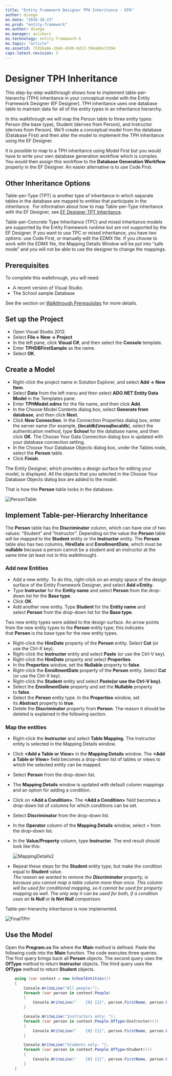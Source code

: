 ```yaml
---
title: "Entity Framework Designer TPH Inheritance - EF6"
author: divega
ms.date: "2016-10-23"
ms.prod: "entity-framework"
ms.author: divega
ms.manager: avickers
ms.technology: entity-framework-6
ms.topic: "article"
ms.assetid: 72d26a8e-20ab-4500-bd13-394a08e73394
caps.latest.revision: 3
---
```

# Designer TPH Inheritance
This step-by-step walkthrough shows how to implement table-per-hierarchy (TPH) inheritance in your conceptual model with the Entity Framework Designer (EF Designer). TPH inheritance uses one database table to maintain data for all of the entity types in an inheritance hierarchy.

In this walkthrough we will map the Person table to three entity types: Person (the base type), Student (derives from Person), and Instructor (derives from Person). We'll create a conceptual model from the database (Database First) and then alter the model to implement the TPH inheritance using the EF Designer.

It is possible to map to a TPH inheritance using Model First but you would have to write your own database generation workflow which is complex. You would then assign this workflow to the **Database Generation Workflow** property in the EF Designer. An easier alternative is to use Code First.

## Other Inheritance Options

Table-per-Type (TPT) is another type of inheritance in which separate tables in the database are mapped to entities that participate in the inheritance.  For information about how to map Table-per-Type inheritance with the EF Designer, see [EF Designer TPT Inheritance](../ef6/designer-tpt-inheritance.md).

Table-per-Concrete Type Inheritance (TPC) and mixed inheritance models are supported by the Entity Framework runtime but are not supported by the EF Designer. If you want to use TPC or mixed inheritance, you have two options: use Code First, or manually edit the EDMX file. If you choose to work with the EDMX file, the Mapping Details Window will be put into “safe mode” and you will not be able to use the designer to change the mappings.

## Prerequisites

To complete this walkthrough, you will need:

- A recent version of Visual Studio.
- The School sample Database

See the section on [Walkthrough Prerequisites](../../../ef6/get-started/school-database.md) for more details.

## Set up the Project

-   Open Visual Studio 2012.
-   Select **File-&gt; New -&gt; Project**
-   In the left pane, click **Visual C\#**, and then select the **Console** template.
-   Enter **TPHDBFirstSample** as the name.
-   Select **OK**.

## Create a Model

-   Right-click the project name in Solution Explorer, and select **Add -&gt; New Item**.
-   Select **Data** from the left menu and then select **ADO.NET Entity Data Model** in the Templates pane.
-   Enter **TPHModel.edmx** for the file name, and then click **Add**.
-   In the Choose Model Contents dialog box, select **Generate from database**, and then click **Next**.
-   Click **New Connection**.
    In the Connection Properties dialog box, enter the server name (for example, **(localdb)\\mssqllocaldb**), select the authentication method, type **School** for the database name, and then click **OK**.
    The Choose Your Data Connection dialog box is updated with your database connection setting.
-   In the Choose Your Database Objects dialog box, under the Tables node, select the **Person** table.
-   Click **Finish**.

The Entity Designer, which provides a design surface for editing your model, is displayed. All the objects that you selected in the Choose Your Database Objects dialog box are added to the model.

That is how the **Person** table looks in the database.

![PersonTable](../ef6/media/persontable.png) 

## Implement Table-per-Hierarchy Inheritance

The **Person** table has the **Discriminator** column, which can have one of two values: “Student” and “Instructor”. Depending on the value the **Person** table will be mapped to the **Student** entity or the **Instructor** entity. The **Person** table also has two columns, **HireDate** and **EnrollmentDate**, which must be **nullable** because a person cannot be a student and an instructor at the same time (at least not in this walkthrough).

### Add new Entities

-   Add a new entity.
    To do this, right-click on an empty space of the design surface of the Entity Framework Designer, and select **Add-&gt;Entity**.
-   Type **Instructor** for the **Entity name** and select **Person** from the drop-down list for the **Base type**.
-   Click **OK**.
-   Add another new entity. Type **Student** for the **Entity name** and select **Person** from the drop-down list for the **Base type**.

Two new entity types were added to the design surface. An arrow points from the new entity types to the **Person** entity type; this indicates that **Person** is the base type for the new entity types.

-   Right-click the **HireDate** property of the **Person** entity. Select **Cut** (or use the Ctrl-X key).
-   Right-click the **Instructor** entity and select **Paste** (or use the Ctrl-V key).
-   Right-click the **HireDate** property and select **Properties**.
-   In the **Properties** window, set the **Nullable** property to **false**.
-   Right-click the **EnrollmentDate** property of the **Person** entity. Select **Cut** (or use the Ctrl-X key).
-   Right-click the **Student** entity and select **Paste(or use the Ctrl-V key).**
-   Select the **EnrollmentDate** property and set the **Nullable** property to **false**.
-   Select the **Person** entity type. In the **Properties** window, set its **Abstract** property to **true**.
-   Delete the **Discriminator** property from **Person**. The reason it should be deleted is explained in the following section.

### Map the entities

-   Right-click the **Instructor** and select **Table Mapping.**
    The Instructor entity is selected in the Mapping Details window.
-   Click **&lt;Add a Table or View&gt;** in the **Mapping Details** window.
    The **&lt;Add a Table or View&gt;** field becomes a drop-down list of tables or views to which the selected entity can be mapped.
-   Select **Person** from the drop-down list.
-   The **Mapping Details** window is updated with default column mappings and an option for adding a condition.
-   Click on **&lt;Add a Condition&gt;**.
    The **&lt;Add a Condition&gt;** field becomes a drop-down list of columns for which conditions can be set.
-   Select **Discriminator** from the drop-down list.
-   In the **Operator** column of the **Mapping Details** window, select = from the drop-down list.
-   In the **Value/Property** column, type **Instructor**. The end result should look like this:

    ![MappingDetails2](../ef6/media/mappingdetails2.png)

-   Repeat these steps for the **Student** entity type, but make the condition equal to **Student** value.  
    *The reason we wanted to remove the **Discriminator** property, is because you cannot map a table column more than once. This column will be used for conditional mapping, so it cannot be used for property mapping as well. The only way it can be used for both, if a condition uses an **Is Null** or **Is Not Null** comparison.*

Table-per-hierarchy inheritance is now implemented.

![FinalTPH](../ef6/media/finaltph.png)

## Use the Model

Open the **Program.cs** file where the **Main** method is defined. Paste the following code into the **Main** function. The code executes three queries. The first query brings back all **Person** objects. The second query uses the **OfType** method to return **Instructor** objects. The third query uses the **OfType** method to return **Student** objects.

``` csharp
    using (var context = new SchoolEntities())
    {
        Console.WriteLine("All people:");
        foreach (var person in context.People)
        {
            Console.WriteLine("    {0} {1}", person.FirstName, person.LastName);
        }

        Console.WriteLine("Instructors only: ");
        foreach (var person in context.People.OfType<Instructor>())
        {
            Console.WriteLine("    {0} {1}", person.FirstName, person.LastName);
        }

        Console.WriteLine("Students only: ");
        foreach (var person in context.People.OfType<Student>())
        {
            Console.WriteLine("    {0} {1}", person.FirstName, person.LastName);
        }
    }
```
